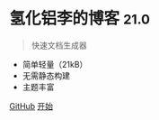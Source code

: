 # 氢化铝李的博客 <small>21.0</small>

> 快速文档生成器

- 简单轻量（21kB）
- 无需静态构建
- 主题丰富

[GitHub](https://github.com/kadibi/lhyblog)
[开始](README.md)